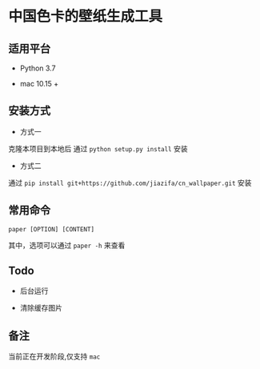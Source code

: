 # 中国色卡的壁纸生成工具

## 适用平台

* Python 3.7

* mac 10.15 +

## 安装方式

* 方式一

克隆本项目到本地后 通过 `python setup.py install` 安装

* 方式二

通过 `pip install git+https://github.com/jiazifa/cn_wallpaper.git` 安装

## 常用命令

`paper [OPTION] [CONTENT]`

其中，选项可以通过 `paper -h` 来查看

## Todo

* 后台运行

* 清除缓存图片

## 备注

当前正在开发阶段,仅支持 `mac`